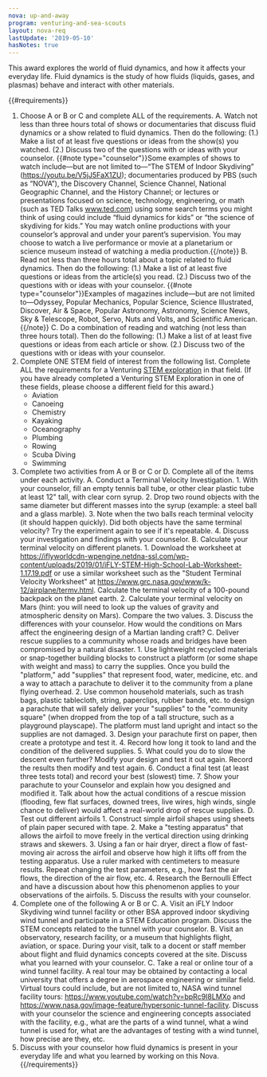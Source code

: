 ```yaml
---
nova: up-and-away
program: venturing-and-sea-scouts
layout: nova-req
lastUpdate: '2019-05-10'
hasNotes: true
---
```


This award explores the world of fluid dynamics, and how it affects your everyday life. Fluid dynamics is the study of how fluids (liquids, gases, and plasmas) behave and interact with other materials.

{{#requirements}}
1. Choose A or B or C and complete ALL of the requirements.
    A. Watch not less than three hours total of shows or documentaries that discuss fluid dynamics or a show related to fluid dynamics. Then do the following:
        (1.) Make a list of at least five questions or ideas from the show(s) you watched.
        (2.) Discuss two of the questions with or ideas with your counselor.
        {{#note type="counselor"}}Some examples of shows to watch include—but are not limited to—“The STEM of Indoor Skydiving” (https://youtu.be/V5jJ5FaX1ZU); documentaries produced by PBS (such as “NOVA”), the Discovery Channel, Science Channel, National Geographic Channel, and the History Channel; or lectures or presentations focused on science, technology, engineering, or math (such as TED Talks www.ted.com) using some search terms you might think of using could include “fluid dynamics for kids” or “the science of skydiving for kids.” You may watch online productions with your counselor’s approval and under your parent’s supervision. You may choose to watch a live performance or movie at a planetarium or science museum instead of watching a media production.{{/note}}
    B. Read not less than three hours total about a topic related to fluid dynamics. Then do the following:
        (1.) Make a list of at least five questions or ideas from the article(s) you read.
        (2.) Discuss two of the questions with or ideas with your counselor.
        {{#note type="counselor"}}Examples of magazines include—but are not limited to—Odyssey, Popular Mechanics, Popular Science, Science Illustrated, Discover, Air & Space, Popular Astronomy, Astronomy, Science News, Sky & Telescope, Robot, Servo, Nuts and Volts, and Scientific American.{{/note}}
    C. Do a combination of reading and watching (not less than three hours total). Then do the following:
        (1.) Make a list of at least five questions or ideas from each article or show.
        (2.) Discuss two of the questions with or ideas with your counselor.
2. Complete ONE STEM field of interest from the following list. Complete ALL the requirements for a Venturing [STEM exploration](../../venturing-and-sea-scouts-explorations/) in that field. (If you have already completed a Venturing STEM Exploration in one of these fields, please choose a different field for this award.)
    * Aviation
    * Canoeing
    * Chemistry
    * Kayaking
    * Oceanography
    * Plumbing
    * Rowing
    * Scuba Diving
    * Swimming
3. Complete two activities from A or B or C or D. Complete all of the items under each activity.
    A. Conduct a Terminal Velocity Investigation.
        1. With your counselor, fill an empty tennis ball tube, or other clear plastic tube at least 12" tall, with clear corn syrup.
        2. Drop two round objects with the same diameter but different masses into the syrup (example: a steel ball and a glass marble).
        3. Note when the two balls reach terminal velocity (it should happen quickly). Did both objects have the same terminal velocity? Try the experiment again to see if it's repeatable.
        4. Discuss your investigation and findings with your counselor.
    B. Calculate your terminal velocity on different planets.
        1. Download the worksheet at https://iflyworldcdn-wpengine.netdna-ssl.com/wp-content/uploads/2019/01/iFLY-STEM-High-School-Lab-Worksheet-1.17.19.pdf or use a similar worksheet such as the "Student Terminal Velocity Worksheet" at https://www.grc.nasa.gov/www/k-12/airplane/termv.html. Calculate the terminal velocity of a 100-pound backpack on the planet earth.
        2. Calculate your terminal velocity on Mars (hint: you will need to look up the values of gravity and atmospheric density on Mars). Compare the two values.
        3. Discuss the differences with your counselor. How would the conditions on Mars affect the engineering design of a Martian landing craft?
    C. Deliver rescue supplies to a community whose roads and bridges have been compromised by a natural disaster.
        1. Use lightweight recycled materials or snap-together building blocks to construct a platform (or some shape with weight and mass) to carry the supplies. Once you build the "platform," add "supplies" that represent food, water, medicine, etc. and a way to attach a parachute to deliver it to the community from a plane flying overhead.
        2. Use common household materials, such as trash bags, plastic tablecloth, string, paperclips, rubber bands, etc. to design a parachute that will safely deliver your "supplies" to the "community square" (when dropped from the top of a tall structure, such as a playground playscape). The platform must land upright and intact so the supplies are not damaged.
        3. Design your parachute first on paper, then create a prototype and test it.
        4. Record how long it took to land and the condition of the delivered supplies.
        5. What could you do to slow the descent even further? Modify your design and test it
        out again. Record the results then modify and test again.
        6. Conduct a final test (at least three tests total) and record your best (slowest) time.
        7. Show your parachute to your Counselor and explain how you designed and modified it. Talk about how the actual conditions of a rescue mission (flooding, few flat surfaces, downed trees, live wires, high winds, single chance to deliver) would affect a real-world drop of rescue supplies.
    D. Test out different airfoils
        1. Construct simple airfoil shapes using sheets of plain paper secured with tape.
        2. Make a "testing apparatus" that allows the airfoil to move freely in the vertical direction using drinking straws and skewers.
        3. Using a fan or hair dryer, direct a flow of fast-moving air across the airfoil and observe how high it lifts off from the testing apparatus. Use a ruler marked with centimeters to measure results. Repeat changing the test parameters, e.g., how fast the air flows, the direction of the air flow, etc.
        4. Research the Bernoulli Effect and have a discussion about how this phenomenon applies to your observations of the airfoils.
        5. Discuss the results with your counselor.
4. Complete one of the following A or B or C.
    A. Visit an iFLY Indoor Skydiving wind tunnel facility or other BSA approved indoor skydiving wind tunnel and participate in a STEM Education program. Discuss the STEM concepts related to the tunnel with your counselor.
    B. Visit an observatory, research facility, or a museum that highlights flight, aviation, or space. During your visit, talk to a docent or staff member about flight and fluid dynamics concepts covered at the site. Discuss what you learned with your counselor.
    C. Take a real or online tour of a wind tunnel facility. A real tour may be obtained by contacting a local university that offers a degree in aerospace engineering or similar field. Virtual tours could include, but are not limited to, NASA wind tunnel facility tours: https://www.youtube.com/watch?v=bpRc9I8LMXo and https://www.nasa.gov/image-feature/hypersonic-tunnel-facility. Discuss with your counselor the science and engineering concepts associated with the facility, e.g., what are the parts of a wind tunnel, what a wind tunnel is used for, what are the advantages of testing with a wind tunnel, how precise are they, etc.
5. Discuss with your counselor how fluid dynamics is present in your everyday life and what you learned by working on this Nova.
{{/requirements}}

